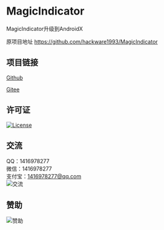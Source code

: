 # MagicIndicator

MagicIndicator升级到AndroidX

原项目地址 https://github.com/hackware1993/MagicIndicator

## 项目链接
[Github](https://github.com/ALI1416/MagicIndicator)

[Gitee](https://gitee.com/ALI1416/MagicIndicator)

## 许可证
[![License](https://img.shields.io/badge/license-MIT-brightgreen)](https://opensource.org/licenses/MIT)

## 交流
QQ：1416978277  
微信：1416978277  
支付宝：1416978277@qq.com  
![交流](https://cdn.jsdelivr.net/gh/ALI1416/ALI1416/image/contact.png)

## 赞助
![赞助](https://cdn.jsdelivr.net/gh/ALI1416/ALI1416/image/donate.png)
